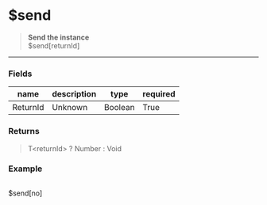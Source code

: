 # **$send**
> **Send the instance** <br/>
> $send[returnId]
- - -

### Fields
| name | description | type | required |
|------|-------------|------|----------|
| ReturnId | Unknown | Boolean | True |

### Returns
> T&lt;returnId&gt; ? Number : Void

### Example
> ```php
$send[no]
```